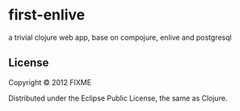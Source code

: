 # first-enlive

a trivial clojure web app, base on compojure, enlive and postgresql


## License

Copyright © 2012 FIXME

Distributed under the Eclipse Public License, the same as Clojure.

